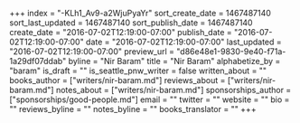 +++
index = "-KLh1_Av9-a2WjuPyaYr"
sort_create_date = 1467487140
sort_last_updated = 1467487140
sort_publish_date = 1467487140
create_date = "2016-07-02T12:19:00-07:00"
publish_date = "2016-07-02T12:19:00-07:00"
date = "2016-07-02T12:19:00-07:00"
last_updated = "2016-07-02T12:19:00-07:00"
preview_url = "d86e48e1-9830-9e40-f71a-1a29df07ddab"
byline = "Nir Baram"
title = "Nir Baram"
alphabetize_by = "baram"
is_draft = ""
is_seattle_pnw_writer = false
written_about = ""
books_author = ["writers/nir-baram.md"]
reviews_about = ["writers/nir-baram.md"]
notes_about = ["writers/nir-baram.md"]
sponsorships_author = ["sponsorships/good-people.md"]
email = ""
twitter = ""
website = ""
bio = ""
reviews_byline = ""
notes_byline = ""
books_translator = ""
+++
